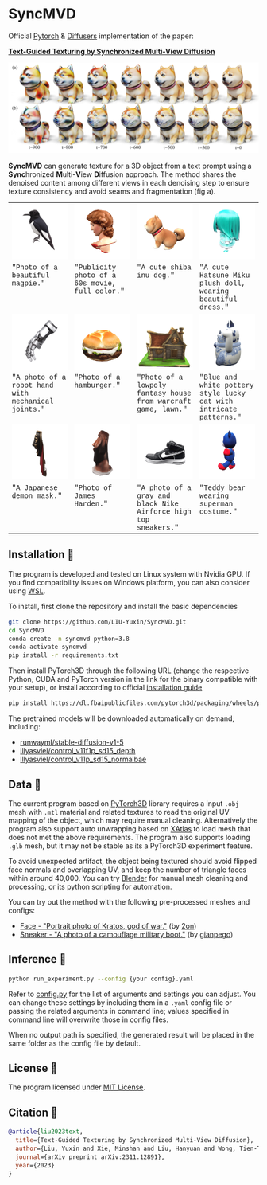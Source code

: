 # SyncMVD

Official [Pytorch](https://pytorch.org/) & [Diffusers](https://github.com/huggingface/diffusers) implementation of the paper:



**[Text-Guided Texturing by Synchronized Multi-View Diffusion](https://arxiv.org/pdf/2311.12891)**

<!-- Authors: Yuxin Liu, Minshan Xie, Hanyuan Liu, Tien-Tsin Wong -->

<img src=assets/teaser.jpg width=768>

**SyncMVD** can generate texture for a 3D object from a text prompt using a **Sync**hronized **M**ulti-**V**iew **D**iffusion approach.
The method shares the denoised content among different views in each denoising step to ensure texture consistency and avoid seams and fragmentation (fig a).



<table style="table-layout: fixed; width: 100%;">
        <col style="width: 25%;">
        <col style="width: 25%;">
        <col style="width: 25%;">
        <col style="width: 25%;">
  <tr>
  <td>
    <img src=assets/gif/bird.gif width="170">
  </td>
  <td>
    <img src=assets/gif/david.gif width="170">
  </td>
  <td>
    <img src=assets/gif/dog.gif width="170">
  </td>
  <td>
    <img src=assets/gif/doll.gif width="170">
  </td>
  </tr>
  <tr style="vertical-align: text-top;">
    <td style="font-family:courier">"Photo of a beautiful magpie."</td>
    <td style="font-family:courier">"Publicity photo of a 60s movie, full color."</td>
    <td style="font-family:courier">"A cute shiba inu dog."</td>
    <td style="font-family:courier">"A cute Hatsune Miku plush doll, wearing beautiful dress."</td>
  </tr>
   <tr>
  <td>
    <img src=assets/gif/gloves.gif width="170" >
  </td>
  <td>
    <img src=assets/gif/hamburger.gif width="170" >
  </td>
  <td>
    <img src=assets/gif/house.gif width="170" >
  </td>
  <td>
    <img src=assets/gif/luckycat.gif width="170">
  </td>
  </tr>
  <tr style="vertical-align: text-top;">
    <td style="font-family:courier">"A photo of a robot hand with mechanical joints."</td>
    <td style="font-family:courier">"Photo of a hamburger."</td>
    <td style="font-family:courier">"Photo of a lowpoly fantasy house from warcraft game, lawn."</td>
    <td style="font-family:courier">"Blue and white pottery style lucky cat with intricate patterns."</td>
  </tr>

  <tr>
  <td>
    <img src=assets/gif/mask.gif width="170" >
  </td>
  <td>
    <img src=assets/gif/Moai.gif width="170" >
  </td>
  <td>
    <img src=assets/gif/sneakers.gif width="170">
  </td>
  <td>
    <img src=assets/gif/teddybear.gif width="170">
  </td>
  </tr>
  <tr style="vertical-align: text-top;">
    <td style="font-family:courier">"A Japanese demon mask."</td>
    <td style="font-family:courier">"Photo of James Harden."</td>
    <td style="font-family:courier">"A photo of a gray and black Nike Airforce high top sneakers."</td>
    <td style="font-family:courier">"Teddy bear wearing superman costume."</td>
  </tr>
</table>

## Installation :wrench:
The program is developed and tested on Linux system with Nvidia GPU. If you find compatibility issues on Windows platform, you can also consider using [WSL](https://learn.microsoft.com/en-us/windows/wsl/install).

To install, first clone the repository and install the basic dependencies
```bash
git clone https://github.com/LIU-Yuxin/SyncMVD.git
cd SyncMVD
conda create -n syncmvd python=3.8
conda activate syncmvd
pip install -r requirements.txt
```
Then install PyTorch3D through the following URL (change the respective Python, CUDA and PyTorch version in the link for the binary compatible with your setup), or install according to official [installation guide](https://github.com/facebookresearch/pytorch3d/blob/main/INSTALL.md)
```bash
pip install https://dl.fbaipublicfiles.com/pytorch3d/packaging/wheels/py38_cu117_pyt200/download.html
```
The pretrained models will be downloaded automatically on demand, including:
- [runwayml/stable-diffusion-v1-5](https://huggingface.co/runwayml/stable-diffusion-v1-5)
- [lllyasviel/control_v11f1p_sd15_depth](lllyasviel/control_v11f1p_sd15_depth)
- [lllyasviel/control_v11p_sd15_normalbae](https://huggingface.co/lllyasviel/control_v11p_sd15_normalbae) 

## Data :floppy_disk:
The current program based on [PyTorch3D](https://github.com/facebookresearch/pytorch3d) library requires a input `.obj` mesh with `.mtl` material and related textures to read the original UV mapping of the object, which may require manual cleaning. Alternatively the program also support auto unwrapping based on [XAtlas](https://github.com/jpcy/xatlas) to load mesh that does not met the above requirements. The program also supports loading `.glb` mesh, but it may not be stable as its a PyTorch3D experiment feature.

To avoid unexpected artifact, the object being textured should avoid flipped face normals and overlapping UV, and keep the number of triangle faces within around 40,000. You can try [Blender](https://www.blender.org/) for manual mesh cleaning and processing, or its python scripting for automation.

You can try out the method with the following pre-processed meshes and configs:
- [Face - "Portrait photo of Kratos, god of war."](data/face/config.yaml) (by [2on](https://sketchfab.com/3d-models/face-ffde29cb64584cf1a939ac2b58d0a931))
- [Sneaker - "A photo of a camouflage military boot."](data/sneaker/config.yaml) (by [gianpego](https://sketchfab.com/3d-models/air-jordan-1-1985-2614cef9a3724ec5852144446fbb726f))

## Inference :rocket:
```bash
python run_experiment.py --config {your config}.yaml
```
Refer to [config.py](src/configs.py) for the list of arguments and settings you can adjust. You can change these settings by including them in a `.yaml` config file or passing the related arguments in command line; values specified in command line will overwrite those in config files.

When no output path is specified, the generated result will be placed in the same folder as the config file by default.

## License :scroll:
The program licensed under [MIT License](LICENSE).

## Citation :memo:
```bibtex
@article{liu2023text,
  title={Text-Guided Texturing by Synchronized Multi-View Diffusion},
  author={Liu, Yuxin and Xie, Minshan and Liu, Hanyuan and Wong, Tien-Tsin},
  journal={arXiv preprint arXiv:2311.12891},
  year={2023}
}
```
